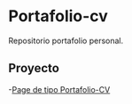 # Portafolio-cv

Repositorio portafolio personal.

## Proyecto

-[Page de tipo Portafolio-CV](https://LeoLimaEsp.github.io/portafolio-cv/portafolio-cv)